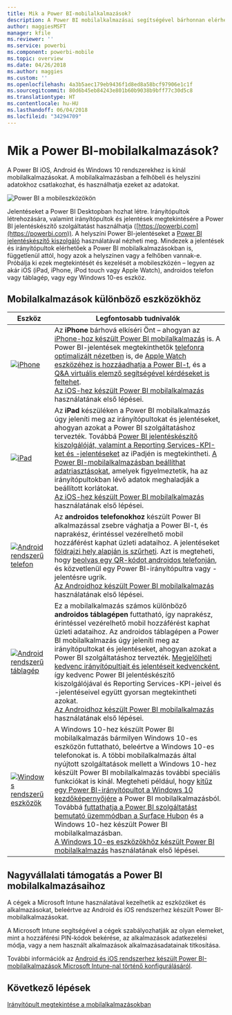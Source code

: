 ```yaml
---
title: Mik a Power BI-mobilalkalmazások?
description: A Power BI mobilalkalmazásai segítségével bárhonnan elérheti helyi vagy a felhőben tárolt adatait. Mobileszközén is megtekintheti a Power BI-irányítópultokat és -jelentéseket.
author: maggiesMSFT
manager: kfile
ms.reviewer: ''
ms.service: powerbi
ms.component: powerbi-mobile
ms.topic: overview
ms.date: 04/26/2018
ms.author: maggies
ms.custom: ''
ms.openlocfilehash: 4a3b5aec179eb9436f1d8ed8a58bcf97906e1c1f
ms.sourcegitcommit: 80d6b45eb84243e801b60b9038b9bff77c30d5c8
ms.translationtype: HT
ms.contentlocale: hu-HU
ms.lasthandoff: 06/04/2018
ms.locfileid: "34294709"
---
```

# <a name="what-are-the-power-bi-mobile-apps"></a>Mik a Power BI-mobilalkalmazások?
A Power BI iOS, Android és Windows 10 rendszerekhez is kínál mobilalkalmazásokat. A mobilalkalmazásban a felhőbeli és helyszíni adatokhoz csatlakozhat, és használhatja ezeket az adatokat. 

![Power BI a mobileszközökön](media/mobile-apps-for-mobile-devices/power-bi-mobile-apps-all-up.png)

Jelentéseket a Power BI Desktopban hozhat létre. Irányítópultok létrehozására, valamint irányítópultok és jelentések megtekintésére a Power BI jelentéskészítő szolgáltatást használhatja ([https://powerbi.com](https://powerbi.com)). A helyszíni Power BI-jelentéseket a [Power BI jelentéskészítő kiszolgáló](report-server/get-started.md) használatával nézheti meg. Mindezek a jelentések és irányítópultok elérhetőek a Power BI mobilalkalmazásokban is, függetlenül attól, hogy azok a helyszínen vagy a felhőben vannak-e. Próbálja ki ezek megtekintését és kezelését a mobileszközén – legyen az akár iOS (iPad, iPhone, iPod touch vagy Apple Watch), androidos telefon vagy táblagép, vagy egy Windows 10-es eszköz.

## <a name="mobile-apps-for-different-devices"></a>Mobilalkalmazások különböző eszközökhöz

| **Eszköz** | **Legfontosabb tudnivalók** |
| --- | --- |
| [![iPhone](media/mobile-apps-for-mobile-devices/iphone-logo-50-px.png)](mobile-iphone-app-get-started.md) |Az **iPhone** bárhová elkíséri Önt – ahogyan az [iPhone-hoz készült Power BI mobilalkalmazás](mobile-iphone-app-get-started.md) is. A Power BI-jelentések megtekinthetők [telefonra optimalizált nézetben](mobile-apps-view-phone-report.md) is, de [Apple Watch eszközéhez is hozzáadhatja a Power BI-t](mobile-apple-watch.md), és a [Q&A virtuális elemző segítségével kérdéseket is feltehet](mobile-apps-ios-qna.md). <br/>[Az iOS-hez készült Power BI mobilalkalmazás](mobile-iphone-app-get-started.md) használatának első lépései. |
| [![iPad](media/mobile-apps-for-mobile-devices/ipad-logo-50-px.png)](mobile-iphone-app-get-started.md) |Az **iPad** készüléken a Power BI mobilalkalmazás úgy jeleníti meg az irányítópultokat és jelentéseket, ahogyan azokat a Power BI szolgáltatáshoz tervezték. Továbbá [Power BI jelentéskészítő kiszolgálóját, valamint a Reporting Services-KPI-ket és -jelentéseket](mobile-app-ssrs-kpis-mobile-on-premises-reports.md) az iPadjén is megtekintheti. [A Power BI-mobilalkalmazásban beállíthat adatriasztásokat](mobile-set-data-alerts-in-the-mobile-apps.md), amelyek figyelmeztetik, ha az irányítópultokban lévő adatok meghaladják a beállított korlátokat. <br/>[Az iOS-hez készült Power BI mobilalkalmazás](mobile-iphone-app-get-started.md) használatának első lépései. |
| [![Android rendszerű telefon](media/mobile-apps-for-mobile-devices/android-phone-logo-50-px.png)](mobile-android-app-get-started.md) |Az **androidos telefonokhoz** készült Power BI alkalmazással zsebre vághatja a Power BI-t, és naprakész, érintéssel vezérelhető mobil hozzáférést kaphat üzleti adataihoz. A jelentéseket [földrajzi hely alapján is szűrheti](mobile-apps-geographic-filtering.md). Azt is megteheti, hogy [beolvas egy QR-kódot androidos telefonján](mobile-apps-qr-code.md), és közvetlenül egy Power BI-irányítópultra vagy -jelentésre ugrik. <br/>[Az Androidhoz készült Power BI mobilalkalmazás](mobile-android-app-get-started.md) használatának első lépései. |
| [![Android rendszerű táblagép](media/mobile-apps-for-mobile-devices/android-tablet-logo-50-px.png)](mobile-android-app-get-started.md) |Ez a mobilalkalmazás számos különböző **androidos táblagépen** futtatható, így naprakész, érintéssel vezérelhető mobil hozzáférést kaphat üzleti adataihoz. Az androidos táblagépen a Power BI mobilalkalmazás úgy jeleníti meg az irányítópultokat és jelentéseket, ahogyan azokat a Power BI szolgáltatáshoz tervezték. [Megjelölheti kedvenc irányítópultjait és jelentéseit kedvencként](mobile-apps-favorites.md), így kedvenc Power BI jelentéskészítő kiszolgálójával és Reporting Services-KPI-jeivel és -jelentéseivel együtt gyorsan megtekintheti azokat. <br/>[Az Androidhoz készült Power BI mobilalkalmazás](mobile-android-app-get-started.md) használatának első lépései. |
| [![Windows rendszerű eszközök](media/mobile-apps-for-mobile-devices/win-10-logo-50-px.png)](desktop-getting-started.md) |A Windows 10-hez készült Power BI mobilalkalmazás bármilyen Windows 10-es eszközön futtatható, beleértve a Windows 10-es telefonokat is. A többi mobilalkalmazás által nyújtott szolgáltatások mellett a Windows 10-hez készült Power BI mobilalkalmazás további speciális funkciókat is kínál. Megteheti például, hogy [kitűz egy Power BI-irányítópultot a Windows 10 kezdőképernyőjére](mobile-pin-dashboard-start-screen-windows-10-phone-app.md) a Power BI mobilalkalmazásból. Továbbá [futtathatja a Power BI szolgáltatást bemutató üzemmódban a Surface Hubon](mobile-windows-10-app-presentation-mode.md) és a Windows 10-hez készült Power BI mobilalkalmazásban. <br/>[A Windows 10-es eszközökhöz készült Power BI mobilalkalmazás](mobile-windows-10-phone-app-get-started.md) használatának első lépései. |

## <a name="enterprise-support-for-the-power-bi-mobile-apps"></a>Nagyvállalati támogatás a Power BI mobilalkalmazásaihoz
A cégek a Microsoft Intune használatával kezelhetik az eszközöket és alkalmazásokat, beleértve az Android és iOS rendszerhez készült Power BI-mobilalkalmazásokat.

A Microsoft Intune segítségével a cégek szabályozhatják az olyan elemeket, mint a hozzáférési PIN-kódok bekérése, az alkalmazások adatkezelési módja, vagy a nem használt alkalmazások alkalmazásadatainak titkosítása.

További információk az [Android és iOS rendszerhez készült Power BI-mobilalkalmazások Microsoft Intune-nal történő konfigurálásáról](service-admin-mobile-intune.md). 

## <a name="next-steps"></a>Következő lépések
[Irányítópult megtekintése a mobilalkalmazásokban](mobile-apps-find-content-mobile-devices.md)



